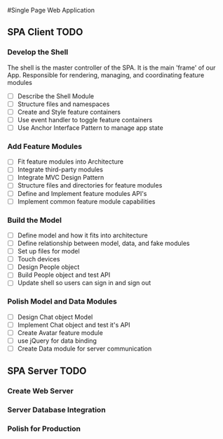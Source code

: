 #Single Page Web Application

## SPA Client TODO
### Develop the Shell
The shell is the master controller of the SPA. It is the main 'frame' of our App.
Responsible for rendering, managing, and coordinating feature modules
- [ ] Describe the Shell Module
- [ ] Structure files and namespaces
- [ ] Create and Style feature containers
- [ ] Use event handler to toggle feature containers
- [ ] Use Anchor Interface Pattern to manage app state

### Add Feature Modules
- [ ] Fit feature modules into Architecture
- [ ] Integrate third-party modules
- [ ] Integrate MVC Design Pattern
- [ ] Structure files and directories for feature modules
- [ ] Define and Implement feature modules API's
- [ ] Implement common feature module capabilities

### Build the Model
- [ ] Define model and how it fits into architecture
- [ ] Define relationship between model, data, and fake modules
- [ ] Set up files for model
- [ ] Touch devices
- [ ] Design People object
- [ ] Build People object and test API
- [ ] Update shell so users can sign in and sign out

### Polish Model and Data Modules
- [ ] Design Chat object Model
- [ ] Implement Chat object and test it's API
- [ ] Create Avatar feature module
- [ ] use jQuery for data binding
- [ ] Create Data module for server communication

## SPA Server TODO
### Create Web Server
### Server Database Integration
### Polish for Production
